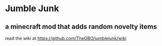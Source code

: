 # Jumble Junk

## a minecraft mod that adds random novelty items

read the wiki at https://github.com/TheGBO/jumblejunk/wiki

